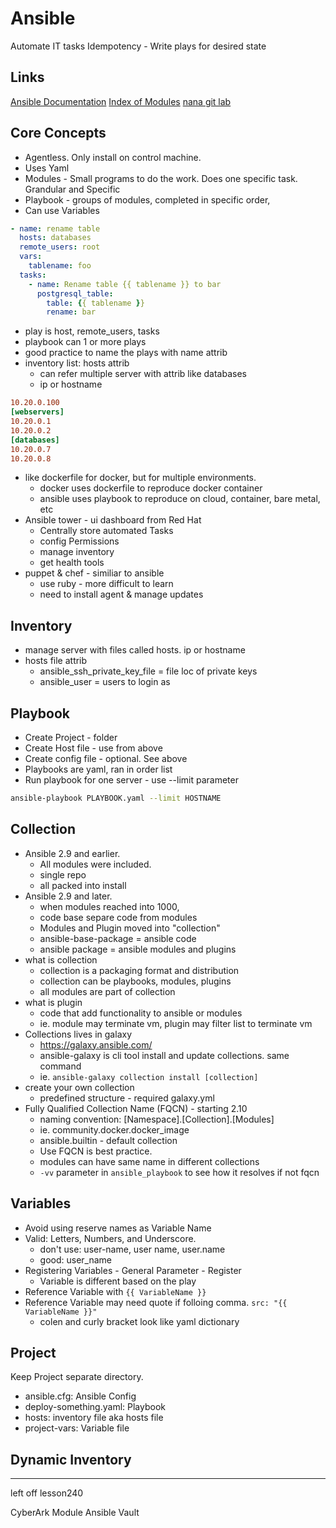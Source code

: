 # Ansible
Automate IT tasks
Idempotency - Write plays for desired state

## Links
[Ansible Documentation](https://docs.ansible.com/ansible/latest/getting_started/index.html)
[Index of Modules](https://docs.ansible.com/ansible/latest/collections/all_plugins.html)
[nana git lab](https://gitlab.com/nanuchi/ansible-learn)

## Core Concepts
- Agentless. Only install on control machine.
- Uses Yaml
- Modules - Small programs to do the work. Does one specific task. Grandular and Specific
- Playbook - groups of modules, completed in specific order, 
- Can use Variables
```yaml
- name: rename table
  hosts: databases
  remote_users: root
  vars: 
    tablename: foo
  tasks:
    - name: Rename table {{ tablename }} to bar
      postgresql_table:
        table: {{ tablename }}
        rename: bar
```
- play is host, remote_users, tasks
- playbook can 1 or more plays
- good practice to name the plays with name attrib
- inventory list: hosts attrib
  - can refer multiple server with attrib like databases
  - ip or hostname
```ini
10.20.0.100
[webservers]
10.20.0.1
10.20.0.2
[databases]
10.20.0.7
10.20.0.8
```
- like dockerfile for docker, but for multiple environments.
  - docker uses dockerfile to reproduce docker container
  - ansible uses playbook to reproduce on cloud, container, bare metal, etc
- Ansible tower - ui dashboard from Red Hat
  - Centrally store automated Tasks
  - config Permissions
  - manage inventory
  - get health tools
- puppet & chef - similiar to ansible
  - use ruby - more difficult to learn
  - need to install agent & manage updates

## Inventory
- manage server with files called hosts. ip or hostname
- hosts file attrib
  - ansible_ssh_private_key_file = file loc of private keys
  - ansible_user = users to login as

## Playbook
- Create Project - folder
- Create Host file - use from above
- Create config file - optional. See above
- Playbooks are yaml, ran in order list
- Run playbook for one server - use --limit parameter
```sh
ansible-playbook PLAYBOOK.yaml --limit HOSTNAME
```

## Collection
- Ansible 2.9 and earlier. 
  - All modules were included. 
  - single repo
  - all packed into install
- Ansible 2.9 and later. 
  - when modules reached into 1000, 
  - code base separe code from modules
  - Modules and Plugin moved into "collection"
  - ansible-base-package = ansible code
  - ansible package = ansible modules and plugins
- what is collection
  - collection is a packaging format and distribution
  - collection can be playbooks, modules, plugins
  - all modules are part of collection
- what is plugin
  - code that add functionality to ansible or modules
  - ie. module may terminate vm, plugin may filter list to terminate vm
- Collections lives in galaxy
  - https://galaxy.ansible.com/
  - ansible-galaxy is cli tool install and update collections. same command
  - ie. `ansible-galaxy collection install [collection]`
- create your own collection 
  - predefined structure - required galaxy.yml
- Fully Qualified Collection Name (FQCN) - starting 2.10
  - naming convention: [Namespace].[Collection].[Modules]
  - ie. community.docker.docker_image
  - ansible.builtin - default collection
  - Use FQCN is best practice.
  - modules can have same name in different collections 
  - `-vv` parameter in `ansible_playbook` to see how it resolves if not fqcn
## Variables
- Avoid using reserve names as Variable Name
- Valid: Letters, Numbers, and Underscore.
  - don't use: user-name, user name, user.name
  - good: user_name
- Registering Variables - General Parameter - Register
  - Variable is different based on the play
- Reference Variable with `{{ VariableName }}`
- Reference Variable may need quote if folloing comma. `src: "{{ VariableName }}"`
  - colen and curly bracket look like yaml dictionary 

## Project
Keep Project separate directory. 
- ansible.cfg: Ansible Config
- deploy-something.yaml: Playbook
- hosts: inventory file aka hosts file
- project-vars: Variable file

## Dynamic Inventory




---
left off lesson240

CyberArk Module
Ansible Vault

```yaml
```

